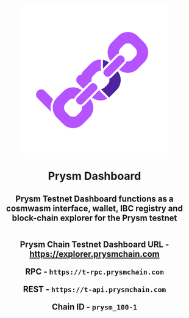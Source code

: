 <div align="center">

 ![Ping Wallet](./public/logo.svg)

<h1>Prysm Dashboard</h1>

**<h2>Prysm Testnet Dashboard functions as a cosmwasm interface, wallet, IBC registry and block-chain explorer for the Prysm testnet<h2></h2>**


**Prysm Chain Testnet Dashboard URL - https://explorer.prysmchain.com**


**RPC - ``https://t-rpc.prysmchain.com``**

 **REST - ``https://t-api.prysmchain.com``**

**Chain ID - ``prysm_100-1``**


















 







